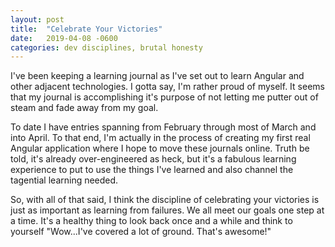 ```yaml
---
layout: post
title:  "Celebrate Your Victories"
date:   2019-04-08 -0600
categories: dev disciplines, brutal honesty
---
```


I've been keeping a learning journal as I've set out to learn Angular and other adjacent technologies. I gotta say, I'm rather proud of myself. It seems that my journal is accomplishing it's purpose of not letting me putter out of steam and fade away from my goal. 

To date I have entries spanning from February through most of March and into April. To that end, I'm actually in the process of creating my first real Angular application where I hope to move these journals online. Truth be told, it's already over-engineered as heck, but it's a fabulous learning experience to put to use the things I've learned and also channel the tagential learning needed.

So, with all of that said, I think the discipline of celebrating your victories is just as important as learning from failures. We all meet our goals one step at a time. It's a healthy thing to look back once and a while and think to yourself "Wow...I've covered a lot of ground. That's awesome!"

